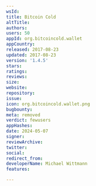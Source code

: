 ```yaml
---
wsId: 
title: Bitcoin Cold
altTitle: 
authors: 
users: 50
appId: org.bitcoincold.wallet
appCountry: 
released: 2017-08-23
updated: 2017-08-23
version: '1.4.5'
stars: 
ratings: 
reviews: 
size: 
website: 
repository: 
issue: 
icon: org.bitcoincold.wallet.png
bugbounty: 
meta: removed
verdict: fewusers
appHashes: 
date: 2024-05-07
signer: 
reviewArchive: 
twitter: 
social: 
redirect_from: 
developerName: Michael Wittmann
features: 

---
```



